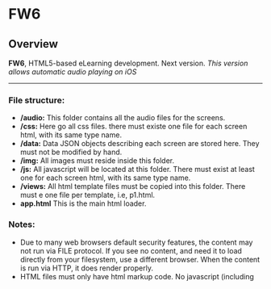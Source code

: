 # FW6

## Overview

**FW6**, HTML5-based eLearning development. Next version.
*This version allows automatic audio playing on iOS*

----

### File structure:
- **/audio:** This folder contains all the audio files for the screens.
- **/css:** Here go all css files. there must existe one file for each screen html, with its same type name.
- **/data:** Data JSON objects describing each screen are stored here. They must not be modified by hand.
- **/img:** All images must reside inside this folder.
- **/js:** All javascript will be located at this folder. There must exist at least one for each screen html, with its same type name.
- **/views:** All html template files must be copied into this folder. There must e one file per template, i.e, p1.html.
- **app.html** This is the main html loader.

### Notes:
- Due to many web browsers default security features, the content may not run via FILE protocol. If you see no content, and need it to load directly from your filesystem, use a different  browser. When the content is run via HTTP, it does render properly.  
- HTML files must only have html markup code. No javascript (including <script> tags), style or any graphical or operative elements should be used.  
- JS files will contain all the javascript content. They must be loaded via AJAX (or jQuery getScript) from the main script.
- CSS files will contain all the styling, graphical layout, etc.